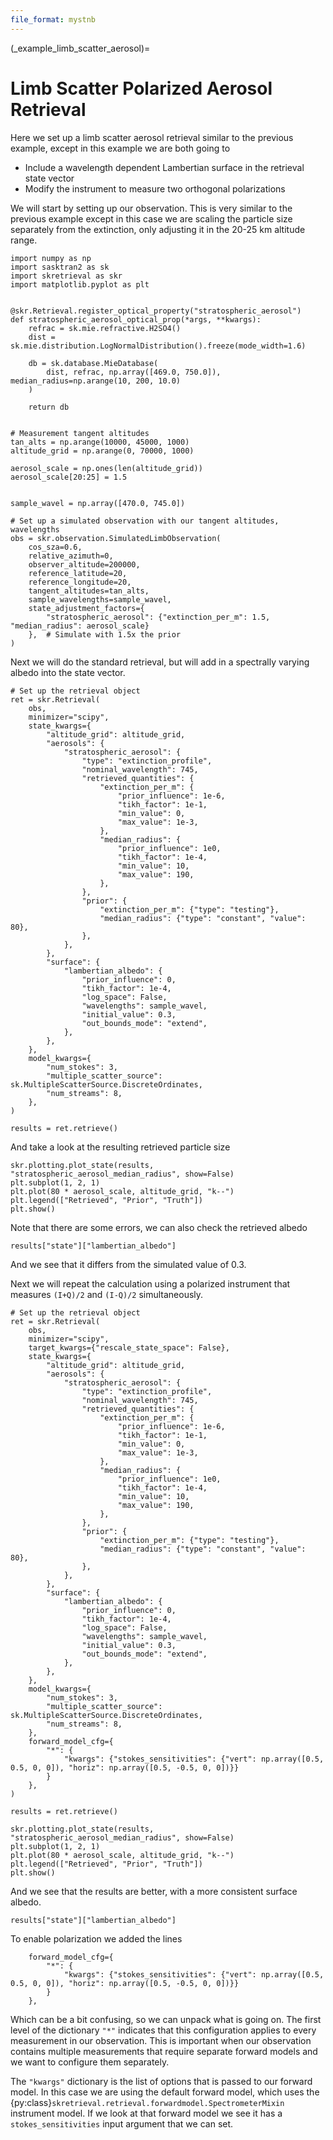 ```yaml
---
file_format: mystnb
---
```


(_example_limb_scatter_aerosol)=
# Limb Scatter Polarized Aerosol Retrieval

Here we set up a limb scatter aerosol retrieval similar to the previous example, except in this
example we are both going to

- Include a wavelength dependent Lambertian surface in the retrieval state vector
- Modify the instrument to measure two orthogonal polarizations


We will start by setting up our observation.  This is very similar to the previous example except
in this case we are scaling the particle size separately from the extinction, only adjusting it in the
20-25 km altitude range.

```{code-cell}
import numpy as np
import sasktran2 as sk
import skretrieval as skr
import matplotlib.pyplot as plt


@skr.Retrieval.register_optical_property("stratospheric_aerosol")
def stratospheric_aerosol_optical_prop(*args, **kwargs):
    refrac = sk.mie.refractive.H2SO4()
    dist = sk.mie.distribution.LogNormalDistribution().freeze(mode_width=1.6)

    db = sk.database.MieDatabase(
        dist, refrac, np.array([469.0, 750.0]), median_radius=np.arange(10, 200, 10.0)
    )

    return db


# Measurement tangent altitudes
tan_alts = np.arange(10000, 45000, 1000)
altitude_grid = np.arange(0, 70000, 1000)

aerosol_scale = np.ones(len(altitude_grid))
aerosol_scale[20:25] = 1.5


sample_wavel = np.array([470.0, 745.0])

# Set up a simulated observation with our tangent altitudes, wavelengths
obs = skr.observation.SimulatedLimbObservation(
    cos_sza=0.6,
    relative_azimuth=0,
    observer_altitude=200000,
    reference_latitude=20,
    reference_longitude=20,
    tangent_altitudes=tan_alts,
    sample_wavelengths=sample_wavel,
    state_adjustment_factors={
        "stratospheric_aerosol": {"extinction_per_m": 1.5, "median_radius": aerosol_scale}
    },  # Simulate with 1.5x the prior
)

```


Next we will do the standard retrieval, but will add in a spectrally varying albedo into the state vector.

```{code-cell}
# Set up the retrieval object
ret = skr.Retrieval(
    obs,
    minimizer="scipy",
    state_kwargs={
        "altitude_grid": altitude_grid,
        "aerosols": {
            "stratospheric_aerosol": {
                "type": "extinction_profile",
                "nominal_wavelength": 745,
                "retrieved_quantities": {
                    "extinction_per_m": {
                        "prior_influence": 1e-6,
                        "tikh_factor": 1e-1,
                        "min_value": 0,
                        "max_value": 1e-3,
                    },
                    "median_radius": {
                        "prior_influence": 1e0,
                        "tikh_factor": 1e-4,
                        "min_value": 10,
                        "max_value": 190,
                    },
                },
                "prior": {
                    "extinction_per_m": {"type": "testing"},
                    "median_radius": {"type": "constant", "value": 80},
                },
            },
        },
        "surface": {
            "lambertian_albedo": {
                "prior_influence": 0,
                "tikh_factor": 1e-4,
                "log_space": False,
                "wavelengths": sample_wavel,
                "initial_value": 0.3,
                "out_bounds_mode": "extend",
            },
        },
    },
    model_kwargs={
        "num_stokes": 3,
        "multiple_scatter_source": sk.MultipleScatterSource.DiscreteOrdinates,
        "num_streams": 8,
    },
)

results = ret.retrieve()
```

And take a look at the resulting retrieved particle size

```{code-cell}
skr.plotting.plot_state(results, "stratospheric_aerosol_median_radius", show=False)
plt.subplot(1, 2, 1)
plt.plot(80 * aerosol_scale, altitude_grid, "k--")
plt.legend(["Retrieved", "Prior", "Truth"])
plt.show()
```

Note that there are some errors, we can also check the retrieved albedo

```{code-cell}
results["state"]["lambertian_albedo"]
```

And we see that it differs from the simulated value of 0.3.

Next we will repeat the calculation using a polarized instrument that measures `(I+Q)/2` and `(I-Q)/2` simultaneously.

```{code-cell}
# Set up the retrieval object
ret = skr.Retrieval(
    obs,
    minimizer="scipy",
    target_kwargs={"rescale_state_space": False},
    state_kwargs={
        "altitude_grid": altitude_grid,
        "aerosols": {
            "stratospheric_aerosol": {
                "type": "extinction_profile",
                "nominal_wavelength": 745,
                "retrieved_quantities": {
                    "extinction_per_m": {
                        "prior_influence": 1e-6,
                        "tikh_factor": 1e-1,
                        "min_value": 0,
                        "max_value": 1e-3,
                    },
                    "median_radius": {
                        "prior_influence": 1e0,
                        "tikh_factor": 1e-4,
                        "min_value": 10,
                        "max_value": 190,
                    },
                },
                "prior": {
                    "extinction_per_m": {"type": "testing"},
                    "median_radius": {"type": "constant", "value": 80},
                },
            },
        },
        "surface": {
            "lambertian_albedo": {
                "prior_influence": 0,
                "tikh_factor": 1e-4,
                "log_space": False,
                "wavelengths": sample_wavel,
                "initial_value": 0.3,
                "out_bounds_mode": "extend",
            },
        },
    },
    model_kwargs={
        "num_stokes": 3,
        "multiple_scatter_source": sk.MultipleScatterSource.DiscreteOrdinates,
        "num_streams": 8,
    },
    forward_model_cfg={
        "*": {
            "kwargs": {"stokes_sensitivities": {"vert": np.array([0.5, 0.5, 0, 0]), "horiz": np.array([0.5, -0.5, 0, 0])}}
        }
    },
)

results = ret.retrieve()

skr.plotting.plot_state(results, "stratospheric_aerosol_median_radius", show=False)
plt.subplot(1, 2, 1)
plt.plot(80 * aerosol_scale, altitude_grid, "k--")
plt.legend(["Retrieved", "Prior", "Truth"])
plt.show()
```

And we see that the results are better, with a more consistent surface albedo.


```{code-cell}
results["state"]["lambertian_albedo"]
```

To enable polarization we added the lines

```
    forward_model_cfg={
        "*": {
            "kwargs": {"stokes_sensitivities": {"vert": np.array([0.5, 0.5, 0, 0]), "horiz": np.array([0.5, -0.5, 0, 0])}}
        }
    },
```

Which can be a bit confusing, so we can unpack what is going on.  The first level of the dictionary `"*"` indicates that
this configuration applies to every measurement in our observation.  This is important when our observation contains
multiple measurements that require separate forward models and we want to configure them separately.

The `"kwargs"` dictionary is the list of options that is passed to our forward model. In this case we are using
the default forward model, which uses the  {py:class}`skretrieval.retrieval.forwardmodel.SpectrometerMixin` instrument model.  If we look at that
forward model we see it has a `stokes_sensitivities` input argument that we can set.
